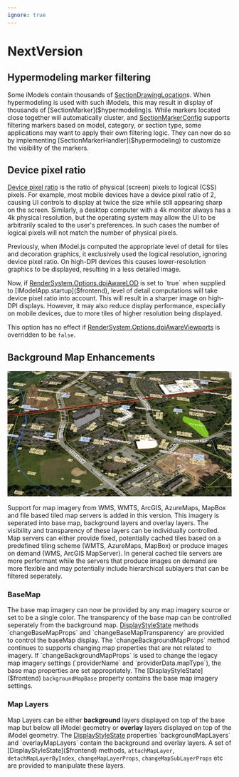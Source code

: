 ```yaml
---
ignore: true
---
```

# NextVersion

## Hypermodeling marker filtering

Some iModels contain thousands of [SectionDrawingLocation]($backend)s. When hypermodeling is used with such iModels, this may result in display of thousands of [SectionMarker]($hypermodeling)s. While markers located close together will automatically cluster, and [SectionMarkerConfig]($hypermodeling) supports filtering markers based on model, category, or section type, some applications may want to apply their own filtering logic. They can now do so by implementing [SectionMarkerHandler]($hypermodeling) to customize the visibility of the markers.

## Device pixel ratio

[Device pixel ratio](https://developer.mozilla.org/en-US/docs/Web/API/Window/devicePixelRatio) is the ratio of physical (screen) pixels to logical (CSS) pixels. For example, most mobile devices have a device pixel ratio of 2, causing UI controls to display at twice the size while still appearing sharp on the screen. Similarly, a desktop computer with a 4k monitor always has a 4k physical resolution, but the operating system may allow the UI to be arbitrarily scaled to the user's preferences. In such cases the number of logical pixels will not match the number of physical pixels.

Previously, when iModel.js computed the appropriate level of detail for tiles and decoration graphics, it exclusively used the logical resolution, ignoring device pixel ratio. On high-DPI devices this causes lower-resolution graphics to be displayed, resulting in a less detailed image.

Now, if [RenderSystem.Options.dpiAwareLOD]($frontend) is set to `true` when supplied to [IModelApp.startup]($frontend), level of detail computations will take device pixel ratio into account. This will result in a sharper image on high-DPI displays. However, it may also reduce display performance, especially on mobile devices, due to more tiles of higher resolution being displayed.

This option has no effect if [RenderSystem.Options.dpiAwareViewports]($frontend) is overridden to be `false`.

## Background Map Enhancements

![Background Map with Wetlands and GIS layers](assets/MapLayers.png)

Support for map imagery from WMS, WMTS, ArcGIS, AzureMaps, MapBox and file based tiled map servers is added in this version.  This imagery is seperated into base map, background layers and overlay layers.  The visibility and transparency of these layers can be individually controlled.  Map servers can either provide fixed, potentially cached tiles based on a predefined tiling scheme (WMTS, AzureMaps, MapBox) or produce images on demand (WMS, ArcGIS MapServer).  In general cached tile servers are more performant while the servers that produce images on demand are more flexible and may potentially include hierarchical sublayers that can be filtered seperately.

### BaseMap

The base map imagery can now be provided by any map imagery source or set to be a single color.  The transparency of the base map can be controlled seperately from the background map. [DisplayStyleState]($frontend) methods `changeBaseMapProps` and `changeBaseMapTransparency` are provided to control the baseMap display.   The `changeBackgroundMapProps` method continues to supports changing map properties that are not related to imagery. If `changeBackgroundMapProps` is used to change the legacy map imagery settings (`providerName` and `providerData.mapType`), the base map properties are set appropriately.  The  [DisplayStyleState]($frontend) `backgroundMapBase` property contains the base map imagery settings.

### Map Layers

Map Layers can be either **background** layers displayed on top of the base map but below all iModel geometry or **overlay** layers displayed on top of the iModel geometry.  The  [DisplayStyleState]($frontend) properties `backgroundMapLayers` and `overlayMapLayers` contain the background and overlay layers.  A set of  [DisplayStyleState]($frontend) methods, `attachMapLayer`, `detachMapLayerByIndex`, `changeMapLayerProps`, `changeMapSubLayerProps` etc are provided to manipulate these layers.
